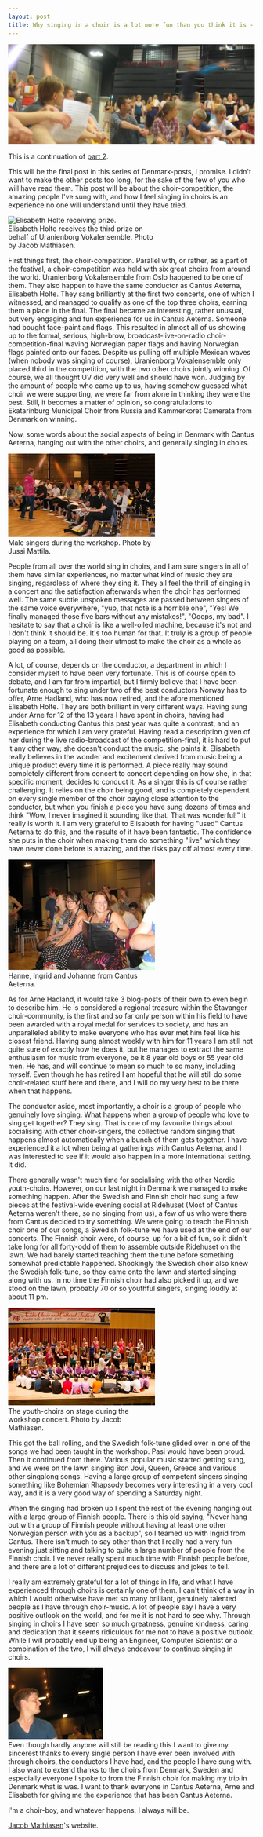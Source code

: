 ```yaml
---
layout: post
title: Why singing in a choir is a lot more fun than you think it is - Denmark, part 3
---
```


<img src="/img/den3.jpg" alt="Singers"/>

This is a continuation of <a href="http://www.christianleonardquale.com/?p=71" target="_self">part 2</a>.

This will be the final post in this series of Denmark-posts, I promise. I didn't want to make the other posts too long, for the sake of the few of you who will have read them. This post will be about the choir-competition, the amazing people I've sung with, and how I feel singing in choirs is an experience no one will understand until they have tried.

<div class="picture left" style="width:300px;"> <img src="http://www.christianleonardquale.com/wp-content/uploads/2010/11/elisabeth-prize-300x300.jpg" alt="Elisabeth Holte receiving prize." /> <br />Elisabeth Holte receives the third prize on behalf of Uranienborg Vokalensemble. Photo by Jacob Mathiasen.</div>

First things first, the choir-competition. Parallel with, or rather, as a part of the festival, a choir-competition was held with six great choirs from around the world. Uranienborg Vokalensemble from Oslo happened to be one of them. They also happen to have the same conductor as Cantus Aeterna, Elisabeth Holte. They sang brilliantly at the first two concerts, one of which I witnessed, and managed to qualify as one of the top three choirs, earning them a place in the final. The final became an interesting, rather unusual, but very engaging and fun experience for us in Cantus Aeterna. Someone had bought face-paint and flags. This resulted in almost all of us showing up to the formal, serious, high-brow, broadcast-live-on-radio choir-competition-final waving Norwegian paper flags and having Norwegian flags painted onto our faces. Despite us pulling off multiple Mexican waves (when nobody was singing of course), Uranienborg Vokalensemble only placed third in the competition, with the two other choirs jointly winning. Of course, we all thought UV did very well and should have won. Judging by the amount of people who came up to us, having somehow guessed what choir we were supporting, we were far from alone in thinking they were the best. Still, it becomes a matter of opinion, so congratulations to Ekatarinburg Municipal Choir from Russia and Kammerkoret Camerata from Denmark on winning.

Now, some words about the social aspects of being in Denmark with Cantus Aeterna, hanging out with the other choirs, and generally singing in choirs.

<div class="picture right" style="width:300px;"> <img src="/img/35992_1367917392642_1072906664_30873953_2422989_n-300x170.jpg" alt="Male singers during the workshop. Photo by Jussi Mattila." /> <br />Male singers during the workshop. Photo by Jussi Mattila.</div>

People from all over the world sing in choirs, and I am sure singers in all of them have similar experiences, no matter what kind of music they are singing, regardless of where they sing it.  They all feel the thrill of singing in a concert and the satisfaction afterwards when the choir has performed well. The same subtle unspoken messages are passed between singers of the same voice everywhere, "yup, that note is a horrible one", "Yes! We finally managed those five bars without any mistakes!", "Ooops, my bad". I hesitate to say that a choir is like a well-oiled machine, because it's not and I don't think it should be. It's too human for that. It truly is a group of people playing on a team, all doing their utmost to make the choir as a whole as good as possible.

A lot, of course, depends on the conductor, a department in which I consider myself to have been very fortunate. This is of course open to debate, and I am far from impartial, but I firmly believe that I have been fortunate enough to sing under two of the best conductors Norway has to offer, Arne Hadland, who has now retired, and the afore mentioned Elisabeth Holte. They are both brilliant in very different ways. Having sung under Arne for 12 of the 13 years I have spent in choirs, having had Elisabeth conducting Cantus this past year was quite a contrast, and an experience for which I am very grateful. Having read a description given of her during the live radio-broadcast of the competition-final, it is hard to put it any other way; she doesn't conduct the music, she paints it. Elisabeth really believes in the wonder and excitement derived from music being a unique product every time it is performed. A piece really may sound completely different from concert to concert depending on how she, in that specific moment, decides to conduct it. As a singer this is of course rather challenging. It relies on the choir being good, and is completely dependent on every single member of the choir paying close attention to the conductor, but when you finish a piece you have sung dozens of times and think "Wow, I never imagined it sounding like that. That was wonderful!" it really is worth it. I am very grateful to Elisabeth for having "used" Cantus Aeterna to do this, and the results of it have been fantastic. The confidence she puts in the choir when making them do something "live" which they have never done before is amazing, and the risks pay off almost every time.

<div class="picture left" style="width:300px;"> <img src="/img/IMG_0324-300x225.jpg" alt="Hanne, Ingrid and Johanne from Cantus Aeterna." /> <br />Hanne, Ingrid and Johanne from Cantus Aeterna.</div>

As for Arne Hadland, it would take 3 blog-posts of their own to even begin to describe him. He is considered a regional treasure within the Stavanger choir-community, is the first and so far only person within his field to have been awarded with a royal medal for services to society, and has an unparalleled ability to make everyone who has ever met him feel like his closest friend. Having sung almost weekly with him for 11 years I am still not quite sure of exactly how he does it, but he manages to extract the same enthusiasm for music from everyone, be it 8 year old boys or 55 year old men. He has, and will continue to mean so much to so many, including myself. Even though he has retired I am hopeful that he will still do some choir-related stuff here and there, and I will do my very best to be there when that happens.

The conductor aside, most importantly, a choir is a group of people who genuinely love singing. What happens when a group of people who love to sing get together? They sing. That is one of my favourite things about socialising with other choir-singers, the collective random singing that happens almost automatically when a bunch of them gets together. I have experienced it a lot when being at gatherings with Cantus Aeterna, and I was interested to see if it would also happen in a more international setting. It did.

There generally wasn't much time for socialising with the other Nordic youth-choirs. However, on our last night in Denmark we managed to make something happen. After the Swedish and Finnish choir had sung a few pieces at the festival-wide evening social at Ridehuset (Most of Cantus Aeterna weren't there, so no singing from us), a few of us who were there from Cantus decided to try something. We were going to teach the Finnish choir one of our songs, a Swedish folk-tune we have used at the end of our concerts. The Finnish choir were, of course, up for a bit of fun, so it didn't take long for all forty-odd of them to assemble outside Ridehuset on the lawn. We had barely started teaching them the tune before something somewhat predictable happened. Shockingly the Swedish choir also knew the Swedish folk-tune, so they came onto the lawn and started singing along with us. In no time the Finnish choir had also picked it up, and we stood on the lawn, probably 70 or so youthful singers, singing loudly at about 11 pm.

<div class="picture right" style="width:300px;"> <img src="/img/youth-choirs2-300x199.jpg" alt="The youth-choirs on stage during the workshop concert. Photo by Jacob Mathiasen." /> <br />The youth-choirs on stage during the workshop concert. Photo by Jacob Mathiasen.</div>

This got the ball rolling, and the Swedish folk-tune glided over in one of the songs we had been taught in the workshop. Pasi would have been proud. Then it continued from there. Various popular music started getting sung, and we were on the lawn singing Bon Jovi, Queen, Greece and various other singalong songs. Having a large group of competent singers singing something like Bohemian Rhapsody becomes very interesting in a very cool way, and it is a very good way of spending a Saturday night.

When the singing had broken up I spent the rest of the evening hanging out with a large group of Finnish people. There is this old saying, "Never hang out with a group of Finnish people without having at least one other Norwegian person with you as a backup", so I teamed up with Ingrid from Cantus. There isn't much to say other than that I really had a very fun evening just sitting and talking to quite a large number of people from the Finnish choir. I've never really spent much time with Finnish people before, and there are a lot of different prejudices to discuss and jokes to tell.

I really am extremely grateful for a lot of things in life, and what I have experienced through choirs is certainly one of them. I can't think of a way in which I would otherwise have met so many brilliant, genuinely talented people as I have through choir-music. A lot of people say I have a very positive outlook on the world, and for me it is not hard to see why. Through singing in choirs I have seen so much greatness, genuine kindness, caring and dedication that it seems ridiculous for me not to have a positive outlook. While I will probably end up being an Engineer, Computer Scientist or a combination of the two, I will always endeavour to continue singing in choirs.
<div class="picture left" style="width:194px;"> <img width="194px" src="/img/me-300x225.jpg" alt="Me" /></div>
Even though hardly anyone will still be reading this I want to give my sincerest thanks to every single person I have ever been involved with through choirs, the conductors I have had, and the people I have sung with. I also want to extend thanks to the choirs from Denmark, Sweden and especially everyone I spoke to from the Finnish choir for making my trip in Denmark what is was. I want to thank everyone in Cantus Aeterna, Arne and Elisabeth for giving me the experience that has been Cantus Aeterna.

I'm a choir-boy, and whatever happens, I always will be.

[Jacob Mathiasen](http://www.jacobmathiasen.dk/?page_id=474)'s website.